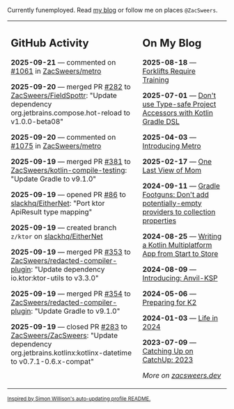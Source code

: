Currently funemployed. Read [my blog](https://zacsweers.dev/) or follow me on places `@ZacSweers`.

<table><tr><td valign="top" width="60%">

## GitHub Activity
<!-- githubActivity starts -->
**2025-09-21** — commented on [#1061](https://github.com/ZacSweers/metro/issues/1061#issuecomment-3315532952) in [ZacSweers/metro](https://github.com/ZacSweers/metro)

**2025-09-20** — merged PR [#282](https://github.com/ZacSweers/FieldSpottr/pull/282) to [ZacSweers/FieldSpottr](https://github.com/ZacSweers/FieldSpottr): "Update dependency org.jetbrains.compose.hot-reload to v1.0.0-beta08"

**2025-09-20** — commented on [#1075](https://github.com/ZacSweers/metro/pull/1075#issuecomment-3314759135) in [ZacSweers/metro](https://github.com/ZacSweers/metro)

**2025-09-19** — merged PR [#381](https://github.com/ZacSweers/kotlin-compile-testing/pull/381) to [ZacSweers/kotlin-compile-testing](https://github.com/ZacSweers/kotlin-compile-testing): "Update Gradle to v9.1.0"

**2025-09-19** — opened PR [#86](https://github.com/slackhq/EitherNet/pull/86) to [slackhq/EitherNet](https://github.com/slackhq/EitherNet): "Port ktor ApiResult type mapping"

**2025-09-19** — created branch `z/ktor` on [slackhq/EitherNet](https://github.com/slackhq/EitherNet)

**2025-09-19** — merged PR [#353](https://github.com/ZacSweers/redacted-compiler-plugin/pull/353) to [ZacSweers/redacted-compiler-plugin](https://github.com/ZacSweers/redacted-compiler-plugin): "Update dependency io.ktor:ktor-utils to v3.3.0"

**2025-09-19** — merged PR [#354](https://github.com/ZacSweers/redacted-compiler-plugin/pull/354) to [ZacSweers/redacted-compiler-plugin](https://github.com/ZacSweers/redacted-compiler-plugin): "Update Gradle to v9.1.0"

**2025-09-19** — closed PR [#283](https://github.com/ZacSweers/ZacSweers/pull/283) to [ZacSweers/ZacSweers](https://github.com/ZacSweers/ZacSweers): "Update dependency org.jetbrains.kotlinx:kotlinx-datetime to v0.7.1-0.6.x-compat"
<!-- githubActivity ends -->
</td><td valign="top" width="40%">

## On My Blog
<!-- blog starts -->
**2025-08-18** — [Forklifts Require Training](https://www.zacsweers.dev/forklifts-require-training/)

**2025-07-01** — [Don't use Type-safe Project Accessors with Kotlin Gradle DSL](https://www.zacsweers.dev/dont-use-type-safe-project-accessors-with-kotlin-gradle-dsl/)

**2025-04-03** — [Introducing Metro](https://www.zacsweers.dev/introducing-metro/)

**2025-02-17** — [One Last View of Mom](https://www.zacsweers.dev/one-last-view-of-mom/)

**2024-09-11** — [Gradle Footguns: Don't add potentially-empty providers to collection properties](https://www.zacsweers.dev/gradle-footgun-adding-empty-providers-to-collection-properties/)

**2024-08-25** — [Writing a Kotlin Multiplatform App from Start to Store](https://www.zacsweers.dev/writing-a-kotlin-multiplatform-app-from-start-to-store/)

**2024-08-09** — [Introducing: Anvil-KSP](https://www.zacsweers.dev/introducing-anvil-ksp/)

**2024-05-06** — [Preparing for K2](https://www.zacsweers.dev/preparing-for-k2/)

**2024-01-03** — [Life in 2024](https://www.zacsweers.dev/life-in-2024/)

**2023-07-09** — [Catching Up on CatchUp: 2023](https://www.zacsweers.dev/catching-up-on-catchup-2023/)
<!-- blog ends -->
_More on [zacsweers.dev](https://zacsweers.dev/)_
</td></tr></table>

<sub><a href="https://simonwillison.net/2020/Jul/10/self-updating-profile-readme/">Inspired by Simon Willison's auto-updating profile README.</a></sub>